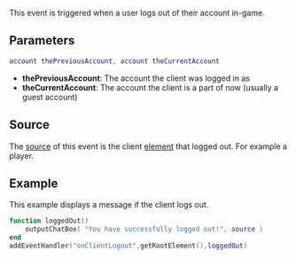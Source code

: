 This event is triggered when a user logs out of their account in-game.

Parameters
----------

``` lua
account thePreviousAccount, account theCurrentAccount
```

-   **thePreviousAccount**: The account the client was logged in as
-   **theCurrentAccount**: The account the client is a part of now (usually a guest account)

Source
------

The [source](/docs/event_system#event_source.md "wikilink") of this event is the client [element](/element.md "wikilink") that logged out. For example a player.

Example
-------

This example displays a message if the client logs out.

``` lua
function loggedOut()
    outputChatBox( "You have successfully logged out!", source )
end
addEventHandler("onClientLogout",getRootElement(),loggedOut)
```
